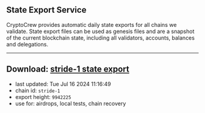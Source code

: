 ## State Export Service
CryptoCrew provides automatic daily state exports for all chains we validate. State export files can be used as genesis files and are a snapshot of the current blockchain state, including all validators, accounts, balances and delegations.

---
**Download: [stride-1 state export](https://dl-eu2.ccvalidators.com/SERVICE/stride/stride-1_export_9942225.json)**
---

- last updated: Tue Jul 16 2024 11:16:49
- chain id: `stride-1`
- export height: `9942225`
- use for: airdrops, local tests, chain recovery
